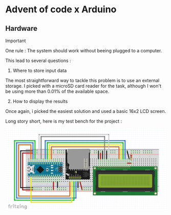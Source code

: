 # Advent of code x Arduino

## Hardware

> [!IMPORTANT]
> One rule : The system should work without beeing plugged to a computer.

This lead to several questions :

1. Where to store input data

The most straightforward way to tackle this problem is to use an external storage. I picked with a microSD card reader for the task, although I won't be using more than 0.01% of the available space.

2.  How to display the results

Once again, i picked the easiest solution and used a basic 16x2 LCD screen.

Long story short, here is my test bench for the project :

![Breadboard Schematics](breadboard.png)

